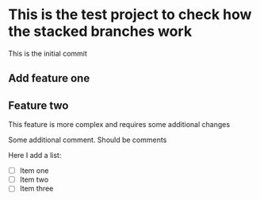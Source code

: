 # This is the test project to check how the stacked branches work

This is the initial commit

## Add feature one

## Feature two

This feature is more complex and requires some additional changes

Some additional comment. Should be comments

Here I add a list:

- [ ] Item one
- [ ] Item two
- [ ] Item three
